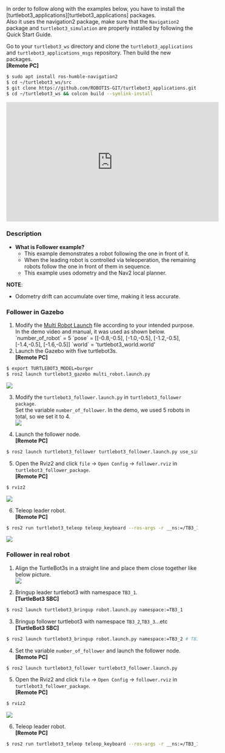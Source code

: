 <div class="notice--danger">

In order to follow along with the examples below, you have to install the [turtlebot3_applications][turtlebot3_applications] packages.  
Also it uses the navigation2 package, make sure that the `Navigation2` package and `turtlebot3_simulation` are properly installed by following the Quick Start Guide.  

Go to your `turtlebot3_ws` directory and clone the `turtlebot3_applications` and `turtlebot3_applications_msgs` repository. Then build the new packages.  
**[Remote PC]**
```bash
$ sudo apt install ros-humble-navigation2
$ cd ~/turtlebot3_ws/src
$ git clone https://github.com/ROBOTIS-GIT/turtlebot3_applications.git
$ cd ~/turtlebot3_ws && colcon build --symlink-install
```
</div>

<iframe width="560" height="315" src="https://www.youtube.com/embed/YXF3FeRNSeE" frameborder="0" allowfullscreen></iframe>

### Description
  - **What is Follower example?**
    - This example demonstrates a robot following the one in front of it.
    - When the leading robot is controlled via teleoperation, the remaining robots follow the one in front of them in sequence.
    - This example uses odometry and the Nav2 local planner.
<div class="notice--info">

**NOTE**:
- Odometry drift can accumulate over time, making it less accurate.
</div>

### Follower in Gazebo
1. Modify the [Multi Robot Launch](#modifing-multi-robot-launch-in-gazebo) file according to your intended purpose.  
   <div class="notice--info">
   In the demo video and manual, it was used as shown below.  
   `number_of_robot` = 5  
   `pose` = [[-0.8,-0.5], [-1.0,-0.5], [-1.2,-0.5], [-1.4,-0.5], [-1.6,-0.5]]  
   `world` = 'turtlebot3_world.world'  
   </div>
2. Launch the Gazebo with five turtlebot3s.  
**[Remote PC]**  
```bash
$ export TURTLEBOT3_MODEL=burger
$ ros2 launch turtlebot3_gazebo multi_robot.launch.py
```  
![](/assets/images/platform/turtlebot3/basic_examples/follower/gazebo.png)  

3. Modify the `turtlebot3_follower.launch.py` in `turtlebot3_follower package`.  
Set the variable `number_of_follower`. In the demo, we used 5 robots in total, so we set it to 4.  
![](/assets/images/platform/turtlebot3/basic_examples/follower/follower_launch.png)

4. Launch the follower node.  
**[Remote PC]**
```bash
$ ros2 launch turtlebot3_follower turtlebot3_follower.launch.py use_sim_time:=true
```

5. Open the Rviz2 and click `file` → `Open Config` → `follower.rviz` in `turtlebot3_follower_package`.  
**[Remote PC]**
```bash
$ rviz2
```
![](/assets/images/platform/turtlebot3/basic_examples/follower/rviz_gazebo.png)  

6. Teleop leader robot.  
**[Remote PC]**  
```bash
$ ros2 run turtlebot3_teleop teleop_keyboard --ros-args -r __ns:=/TB3_1
```
![](/assets/images/platform/turtlebot3/basic_examples/follower/rviz_gazebo2.png)  

### Follower in real robot

1. Align the TurtleBot3s in a straight line and place them close together like below picture.  
![](/assets/images/platform/turtlebot3/basic_examples/follower/real_robot.png)  

2. Bringup leader turtlebot3 with namespace `TB3_1`.  
**[TurtleBot3 SBC]**  
```bash
$ ros2 launch turtlebot3_bringup robot.launch.py namespace:=TB3_1
```

3. Bringup follower turtlebot3 with namespace `TB3_2`,`TB3_3`...etc  
**[TurtleBot3 SBC]**  
```bash
$ ros2 launch turtlebot3_bringup robot.launch.py namespace:=TB3_2 # TB3_3, TB3_4 ...etc
```

4. Set the variable `number_of_follower` and launch the follower node.  
**[Remote PC]**  
```bash
$ ros2 launch turtlebot3_follower turtlebot3_follower.launch.py
```
5. Open the Rviz2 and click `file` → `Open Config` → `follower.rviz` in `turtlebot3_follower_package`.  
**[Remote PC]**  
```bash
$ rviz2
```
![](/assets/images/platform/turtlebot3/basic_examples/follower/rviz_reality_robot.png)

6. Teleop leader robot.  
**[Remote PC]**
```bash
$ ros2 run turtlebot3_teleop teleop_keyboard --ros-args -r __ns:=/TB3_1
```
